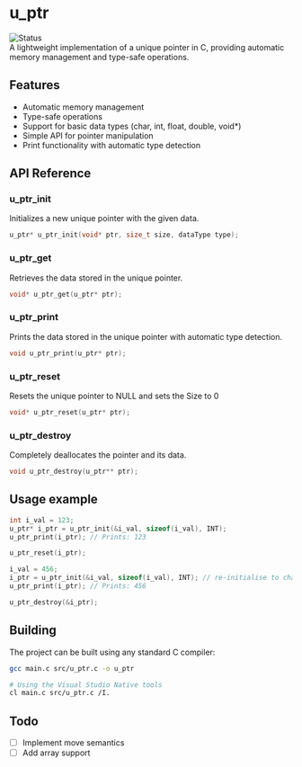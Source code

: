 # u_ptr
![Status](https://img.shields.io/badge/🚧_Status-In_Progress-blue)
<br>
A lightweight implementation of a unique pointer in C, providing automatic memory management and type-safe operations.

## Features
- Automatic memory management
- Type-safe operations
- Support for basic data types (char, int, float, double, void*)
- Simple API for pointer manipulation
- Print functionality with automatic type detection

## API Reference

### u_ptr_init
Initializes a new unique pointer with the given data.
```c
u_ptr* u_ptr_init(void* ptr, size_t size, dataType type);
```

### u_ptr_get
Retrieves the data stored in the unique pointer.
```c
void* u_ptr_get(u_ptr* ptr);
```

### u_ptr_print
Prints the data stored in the unique pointer with automatic type detection.
```c
void u_ptr_print(u_ptr* ptr);
```

### u_ptr_reset
Resets the unique pointer to NULL and sets the Size to 0
```c
void* u_ptr_reset(u_ptr* ptr);
```

### u_ptr_destroy
Completely deallocates the pointer and its data.
```c
void u_ptr_destroy(u_ptr** ptr);
```

## Usage example
```c
int i_val = 123;
u_ptr* i_ptr = u_ptr_init(&i_val, sizeof(i_val), INT);
u_ptr_print(i_ptr); // Prints: 123

u_ptr_reset(i_ptr);

i_val = 456;
i_ptr = u_ptr_init(&i_val, sizeof(i_val), INT); // re-initialise to change value
u_ptr_print(i_ptr); // Prints: 456

u_ptr_destroy(&i_ptr);
```

## Building
The project can be built using any standard C compiler:
```bash
gcc main.c src/u_ptr.c -o u_ptr
```
```bash
# Using the Visual Studio Native tools 
cl main.c src/u_ptr.c /I.
```

## Todo
- [ ]  Implement move semantics
- [ ]  Add array support
